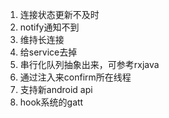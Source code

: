  1. 连接状态更新不及时
 2. notify通知不到
 3. 维持长连接
 4. 给service去掉
 5. 串行化队列抽象出来，可参考rxjava
 6. 通过注入来confirm所在线程
 7. 支持新android api
 8. hook系统的gatt
